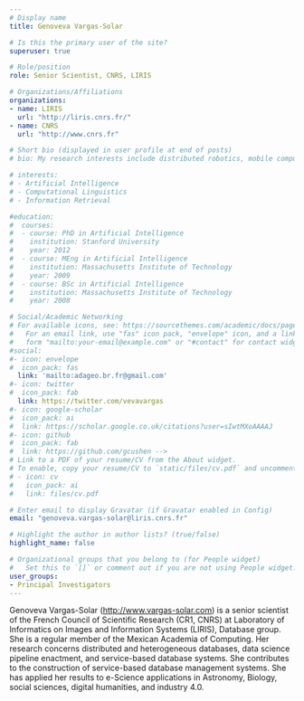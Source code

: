 ```yaml
---
# Display name
title: Genoveva Vargas-Solar

# Is this the primary user of the site?
superuser: true

# Role/position
role: Senior Scientist, CNRS, LIRIS

# Organizations/Affiliations
organizations:
- name: LIRIS
  url: "http://liris.cnrs.fr/"
- name: CNRS
  url: "http://www.cnrs.fr"

# Short bio (displayed in user profile at end of posts)
# bio: My research interests include distributed robotics, mobile computing and programmable matter. -->

# interests:
# - Artificial Intelligence
# - Computational Linguistics
# - Information Retrieval

#education:
#  courses:
#  - course: PhD in Artificial Intelligence
#    institution: Stanford University
#    year: 2012
#  - course: MEng in Artificial Intelligence
#    institution: Massachusetts Institute of Technology
#    year: 2009
#  - course: BSc in Artificial Intelligence
#    institution: Massachusetts Institute of Technology
#    year: 2008

# Social/Academic Networking
# For available icons, see: https://sourcethemes.com/academic/docs/page-builder/#icons
#   For an email link, use "fas" icon pack, "envelope" icon, and a link in the
#   form "mailto:your-email@example.com" or "#contact" for contact widget.
#social:
#- icon: envelope
#  icon_pack: fas
  link: 'mailto:adageo.br.fr@gmail.com'
#- icon: twitter
#  icon_pack: fab
  link: https://twitter.com/vevavargas
#- icon: google-scholar
#  icon_pack: ai
#  link: https://scholar.google.co.uk/citations?user=sIwtMXoAAAAJ
#- icon: github
#  icon_pack: fab
#  link: https://github.com/gcushen -->
# Link to a PDF of your resume/CV from the About widget.
# To enable, copy your resume/CV to `static/files/cv.pdf` and uncomment the lines below.
# - icon: cv
#   icon_pack: ai
#   link: files/cv.pdf

# Enter email to display Gravatar (if Gravatar enabled in Config)
email: "genoveva.vargas-solar@liris.cnrs.fr"

# Highlight the author in author lists? (true/false)
highlight_name: false

# Organizational groups that you belong to (for People widget)
#   Set this to `[]` or comment out if you are not using People widget.
user_groups:
- Principal Investigators
---
```

Genoveva Vargas-Solar (http://www.vargas-solar.com) is a senior scientist of the French Council of Scientific Research (CR1, CNRS) at Laboratory of Informatics on Images and Information Systems (LIRIS), Database group. She is a regular member of the Mexican Academia of Computing. Her research concerns distributed and heterogeneous databases, data science pipeline enactment, and service-based database systems. She contributes to the construction of service-based database management systems. She has applied her results to e-Science applications in Astronomy, Biology, social sciences, digital humanities, and industry 4.0.

